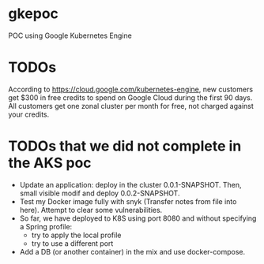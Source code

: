 # gkepoc
POC using Google Kubernetes Engine


# TODOs
According to https://cloud.google.com/kubernetes-engine, new customers get $300 in free credits to spend on Google Cloud 
during the first 90 days. All customers get one zonal cluster per month for free, not charged against your credits.


# TODOs that we did not complete in the AKS poc
- Update an application: deploy in the cluster 0.0.1-SNAPSHOT. Then, small visible modif and deploy 0.0.2-SNAPSHOT.
- Test my Docker image fully with snyk (Transfer notes from file into here). Attempt to clear some vulnerabilities.
- So far, we have deployed to K8S using port 8080 and without specifying a Spring profile:
    - try to apply the local profile
    - try to use a different port
- Add a DB (or another container) in the mix and use docker-compose.
